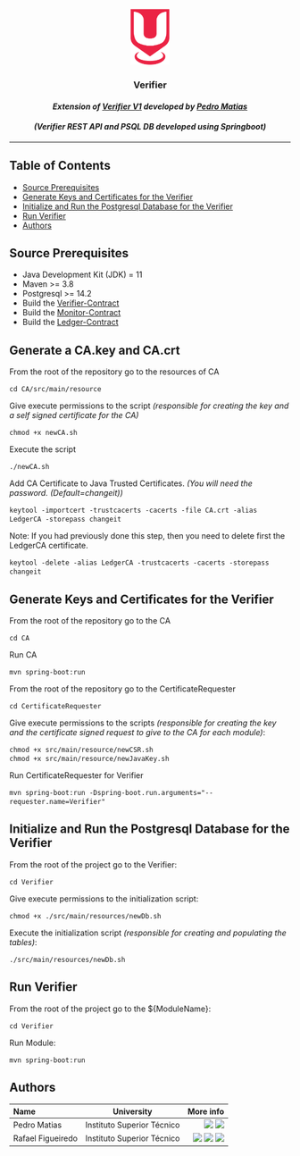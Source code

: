 <p align="center">
    <img src="./../sureThing.png" width="70" height="100" alt="CROSS Logo"/>
</p>

<h3 align="center">Verifier</i></h3>
<h4 align="center"><i>Extension of <a href="https://github.com/inesc-id/SureThingLedger/tree/v1/Verifier">Verifier V1</a>
developed by <a href="https://github.com/PedroMatias98">Pedro Matias</a></i></h4>
<h4 align="center"><i>(Verifier REST API and PSQL DB developed using Springboot)</i></h4>

---

## Table of Contents

- [Source Prerequisites](#source-prerequisites)
- [Generate Keys and Certificates for the Verifier](#generate-keys-and-certificates-for-the-verifier)
- [Initialize and Run the Postgresql Database for the Verifier](#initialize-and-run-the-postgresql-database-for-the-verifier)
- [Run Verifier](#run-verifier)
- [Authors](#authors)

## Source Prerequisites

- Java Development Kit (JDK) = 11
- Maven >= 3.8
- Postgresql >= 14.2
- Build the [Verifier-Contract](https://github.com/inesc-id/SureThing_Transparency_Data/tree/main/Verifier-Contract)
- Build the [Monitor-Contract](https://github.com/inesc-id/SureThing_Transparency_Data/tree/main/Monitor-Contract)
- Build the [Ledger-Contract](https://github.com/inesc-id/SureThing_Transparency_Data/tree/main/Ledger-Contract)

## Generate a CA.key and CA.crt

From the root of the repository go to the resources of CA

```shell script
cd CA/src/main/resource
```

Give execute permissions to the script _(responsible for creating the key and a self signed certificate for the CA)_

```shell script
chmod +x newCA.sh
```

Execute the script

```shell script
./newCA.sh
```

Add CA Certificate to Java Trusted Certificates. _(You will need the password. (Default=changeit))_

```shell script
keytool -importcert -trustcacerts -cacerts -file CA.crt -alias LedgerCA -storepass changeit
```

Note: If you had previously done this step, then you need to delete first the LedgerCA certificate.

```shell script
keytool -delete -alias LedgerCA -trustcacerts -cacerts -storepass changeit
```

## Generate Keys and Certificates for the Verifier

From the root of the repository go to the CA

```shell script
cd CA
```

Run CA

```shell script
mvn spring-boot:run
```

From the root of the repository go to the CertificateRequester

```shell script
cd CertificateRequester
```

Give execute permissions to the scripts  _(responsible for creating the key and the certificate signed request to give
to the CA for each module)_:

```shell script
chmod +x src/main/resource/newCSR.sh
chmod +x src/main/resource/newJavaKey.sh
```

Run CertificateRequester for Verifier

```shell script
mvn spring-boot:run -Dspring-boot.run.arguments="--requester.name=Verifier"
```

## Initialize and Run the Postgresql Database for the Verifier

From the root of the project go to the Verifier:

```shell script
cd Verifier
```

Give execute permissions to the initialization script:

```shell script
chmod +x ./src/main/resources/newDb.sh
```

Execute the initialization script _(responsible for creating and populating the tables)_:

```shell script
./src/main/resources/newDb.sh
```

## Run Verifier

From the root of the project go to the ${ModuleName}:

```shell script
cd Verifier
```

Run Module:

```shell script
mvn spring-boot:run
```

## Authors

| Name              | University                 |                                                                                                                                                                                                                                                                                                                                                             More info |
|:------------------|----------------------------|----------------------------------------------------------------------------------------------------------------------------------------------------------------------------------------------------------------------------------------------------------------------------------------------------------------------------------------------------------------------:|
| Pedro Matias      | Instituto Superior Técnico |                                                                                                                                                  [<img src="https://i.ibb.co/brG8fnX/mail-6.png" width="17">](mailto:pedro.matias.carvalho@tecnico.ulisboa.pt) [<img src="https://github.githubassets.com/favicon.ico" width="17">](https://github.com/PedroMatias98) |
| Rafael Figueiredo | Instituto Superior Técnico |     [<img src="https://i.ibb.co/brG8fnX/mail-6.png" width="17">](mailto:rafafigoalexandre@gmail.com "rafafigoalexandre@gmail.com") [<img src="https://github.githubassets.com/favicon.ico" width="17">](https://github.com/rafafigo "rafafigo") [<img src="https://i.ibb.co/TvQPw7N/linkedin-logo.png" width="17">](https://www.linkedin.com/in/rafafigo/ "rafafigo") |